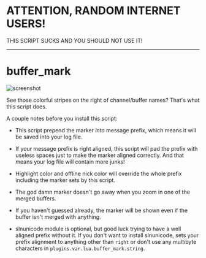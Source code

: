# ATTENTION, RANDOM INTERNET USERS!

THIS SCRIPT SUCKS AND YOU SHOULD NOT USE IT!

***

# buffer_mark

![screenshot](http://i.imgur.com/9mP7fjH.png)

See those colorful stripes on the right of channel/buffer names? That's what this
script does.

A couple notes before you install this script:

- This script prepend the marker *into* message prefix, which means it will be
  saved into your log file.

- If your message prefix is right aligned, this script will pad the prefix with
  useless spaces just to make the marker aligned correctly. And that means your
  log file will contain more junks!

- Highlight color and offline nick color will override the whole prefix
  including the marker sets by this script.

- The god damn marker doesn't go away when you zoom in one of the merged
  buffers.

- If you haven't guessed already, the marker will be shown even if the buffer
  isn't merged with anything.

- slnunicode module is optional, but good luck trying to have a well aligned
  prefix without it. If you don't want to install slnunicode, sets your prefix
  alignment to anything other than `right` or don't use any multibyte characters
  in `plugins.var.lua.buffer_mark.string`.
